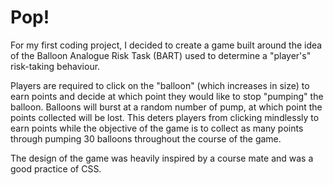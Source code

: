 # Pop!

For my first coding project, I decided to create a game built around the idea of the Balloon Analogue Risk Task (BART) used to determine a "player's" risk-taking behaviour.

Players are required to click on the "balloon" (which increases in size) to earn points and decide at which point they would like to stop "pumping" the balloon. Balloons will burst at a random number of pump, at which point the points collected will be lost. This deters players from clicking mindlessly to earn points while the objective of the game is to collect as many points through pumping 30 balloons throughout the course of the game.

The design of the game was heavily inspired by a course mate and was a good practice of CSS.
